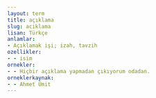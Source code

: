 ```yaml
---
layout: term
title: açıklama
slug: aciklama
lisan: Türkçe
anlamlar:
- Açıklamak işi; izah, tavzih
ozellikler:
- - isim
ornekler:
- - Hiçbir açıklama yapmadan çıkıyorum odadan.
orneklerkaynak:
- - Ahmet Ümit
---
```

